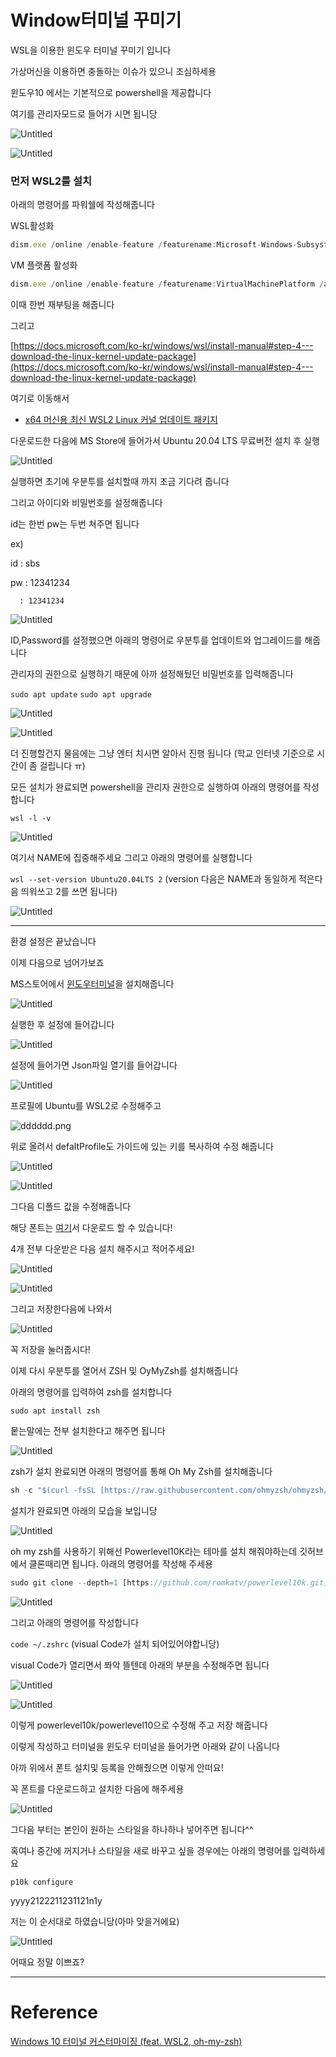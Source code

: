 # Window터미널 꾸미기

WSL을 이용한 윈도우 터미널 꾸미기 입니다

가상머신을 이용하면 충돌하는 이슈가 있으니 조심하세용

윈도우10 에서는 기본적으로 powershell을 제공합니다

여기를 관리자모드로 들어가 시면 됩니당

![Untitled](Window%E1%84%90%E1%85%A5%E1%84%86%E1%85%B5%20966ce/Untitled.png)

![Untitled](Window%E1%84%90%E1%85%A5%E1%84%86%E1%85%B5%20966ce/Untitled%201.png)

### 먼저 WSL2를 설치

아래의 명령어를 파워쉘에 작성해줍니다

WSL활성화

```jsx
dism.exe /online /enable-feature /featurename:Microsoft-Windows-Subsystem-Linux /all /norestart
```

VM 플랫폼 활성화

```jsx
dism.exe /online /enable-feature /featurename:VirtualMachinePlatform /all /norestart
```

이때 한번 재부팅을 해줍니다

그리고

[https://docs.microsoft.com/ko-kr/windows/wsl/install-manual#step-4---download-the-linux-kernel-update-package](https://docs.microsoft.com/ko-kr/windows/wsl/install-manual#step-4---download-the-linux-kernel-update-package)

여기로 이동해서 

- [x64 머신용 최신 WSL2 Linux 커널 업데이트 패키지](https://wslstorestorage.blob.core.windows.net/wslblob/wsl_update_x64.msi)

다운로드한 다음에 MS Store에 들어가서 Ubuntu 20.04 LTS 무료버전 설치 후 실행

![Untitled](Window%E1%84%90%E1%85%A5%E1%84%86%E1%85%B5%20966ce/Untitled%202.png)

실행하면 초기에 우분투를 설치할때 까지 조금 기다려 줍니다

그리고 아이디와 비밀번호를 설정해줍니다

id는 한번 pw는 두번 쳐주면 됩니다

ex)

id : sbs

pw : 12341234

      : 12341234

![Untitled](Window%E1%84%90%E1%85%A5%E1%84%86%E1%85%B5%20966ce/Untitled%203.png)

ID,Password를 설정했으면 아래의 명령어로 우분투를 업데이트와 업그레이드를 해줍니다

관리자의 권한으로 실행하기 때문에 아까 설정해뒀던 비밀번호를 입력해줍니다

`sudo apt update`            `sudo apt upgrade`

![Untitled](Window%E1%84%90%E1%85%A5%E1%84%86%E1%85%B5%20966ce/Untitled%204.png)

![Untitled](Window%E1%84%90%E1%85%A5%E1%84%86%E1%85%B5%20966ce/Untitled%205.png)

더 진행할건지 물음에는 그냥 엔터 치시면 알아서 진행 됩니다 (학교 인터넷 기준으로 시간이 좀 걸립니다 ㅠ)

모든 설치가 완료되면 powershell을 관리자 권한으로 실행하여 아래의 명령어를 작성합니다

`wsl -l -v`

![Untitled](Window%E1%84%90%E1%85%A5%E1%84%86%E1%85%B5%20966ce/Untitled%206.png)

여기서 NAME에 집중해주세요 그리고 아래의 명령어를 실행합니다

`wsl --set-version Ubuntu20.04LTS 2` (version 다음은 NAME과 동일하게 적은다음 띄워쓰고 2를 쓰면 됩니다)

![Untitled](Window%E1%84%90%E1%85%A5%E1%84%86%E1%85%B5%20966ce/Untitled%207.png)

---

환경 설정은 끝났습니다

이제 다음으로 넘어가보죠

MS스토어에서 [윈도우터미널](https://www.microsoft.com/ko-kr/p/windows-terminal/9n0dx20hk701?activetab=pivot:overviewtab)을 설치해줍니다

![Untitled](Window%E1%84%90%E1%85%A5%E1%84%86%E1%85%B5%20966ce/Untitled%208.png)

실행한 후 설정에 들어갑니다

![Untitled](Window%E1%84%90%E1%85%A5%E1%84%86%E1%85%B5%20966ce/Untitled%209.png)

설정에 들어가면 Json파일 열기를 들어갑니다

![Untitled](Window%E1%84%90%E1%85%A5%E1%84%86%E1%85%B5%20966ce/Untitled%2010.png)

프로필에 Ubuntu를 WSL2로 수정해주고

![dddddd.png](Window%E1%84%90%E1%85%A5%E1%84%86%E1%85%B5%20966ce/dddddd.png)

위로 올려서 defaltProfile도 가이드에 있는 키를 복사하여 수정 해줍니다

![Untitled](Window%E1%84%90%E1%85%A5%E1%84%86%E1%85%B5%20966ce/Untitled%2011.png)

![Untitled](Window%E1%84%90%E1%85%A5%E1%84%86%E1%85%B5%20966ce/Untitled%2012.png)

그다음 디폴드 값을 수정해줍니다

해당 폰트는 [여기](https://github.com/romkatv/dotfiles-public/tree/master/.local/share/fonts/NerdFonts)서 다운로드 할 수 있습니다! 

4개 전부 다운받은 다음 설치 해주시고 적어주세요!

![Untitled](Window%E1%84%90%E1%85%A5%E1%84%86%E1%85%B5%20966ce/Untitled%2013.png)

![Untitled](Window%E1%84%90%E1%85%A5%E1%84%86%E1%85%B5%20966ce/Untitled%2014.png)

그리고 저장한다음에 나와서

![Untitled](Window%E1%84%90%E1%85%A5%E1%84%86%E1%85%B5%20966ce/Untitled%2015.png)

꼭 저장을 눌러줍시다!

이제 다시 우분투를 열어서 ZSH 및 OyMyZsh를 설치해줍니다

아래의 명령어를 입력하여 zsh를 설치합니다

`sudo apt install zsh` 

뭍는말에는 전부 설치한다고 해주면 됩니다

![Untitled](Window%E1%84%90%E1%85%A5%E1%84%86%E1%85%B5%20966ce/Untitled%2016.png)

zsh가 설치 완료되면 아래의 명령어를 통해 Oh My Zsh를 설치해줍니다

```jsx
sh -c "$(curl -fsSL [https://raw.githubusercontent.com/ohmyzsh/ohmyzsh/master/tools/install.sh](https://raw.githubusercontent.com/ohmyzsh/ohmyzsh/master/tools/install.sh))"
```

설치가 완료되면 아래의 모습을 보입니당

![Untitled](Window%E1%84%90%E1%85%A5%E1%84%86%E1%85%B5%20966ce/Untitled%2017.png)

oh my zsh를 사용하기 위해선 Powerlevel10K라는 테마를 설치 해줘야하는데 깃허브에서 클론때리면 됩니다. 아래의 명령어를 작성해 주세용

```jsx
sudo git clone --depth=1 [https://github.com/romkatv/powerlevel10k.git](https://github.com/romkatv/powerlevel10k.git) ${ZSH_CUSTOM:-$HOME/.oh-my-zsh/custom}/themes/powerlevel10k
```

![Untitled](Window%E1%84%90%E1%85%A5%E1%84%86%E1%85%B5%20966ce/Untitled%2018.png)

그리고 아래의 명령어를 작성합니다

`code ~/.zshrc` (visual Code가 설치 되어있어야합니당)

visual Code가 열리면서 쫘악 뜰텐데 아래의 부분을 수정해주면 됩니다

![Untitled](Window%E1%84%90%E1%85%A5%E1%84%86%E1%85%B5%20966ce/Untitled%2019.png)

![Untitled](Window%E1%84%90%E1%85%A5%E1%84%86%E1%85%B5%20966ce/Untitled%2020.png)

이렇게 powerlevel10k/powerlevel10으로 수정해 주고 저장 해줍니다

이렇게 작성하고 터미널을 윈도우 터미널을 들어가면 아래와 같이 나옵니다

아까 위에서 폰트 설치및 등록을 안해줬으면 이렇게 안떠요!

꼭 폰트를 다운로드하고 설치한 다음에 해주세용

![Untitled](Window%E1%84%90%E1%85%A5%E1%84%86%E1%85%B5%20966ce/Untitled%2021.png)

그다음 부터는 본인이 원하는 스타일을 하나하나 넣어주면 됩니다^^

혹여나 중간에 꺼지거나 스타일을 새로 바꾸고 싶을 경우에는 아래의 명령어를 입력하세요

`p10k configure`

yyyy2122211231121n1y

저는 이 순서대로 하였습니당(아마 맞을거에요)

![Untitled](Window%E1%84%90%E1%85%A5%E1%84%86%E1%85%B5%20966ce/Untitled%2022.png)

어때요 정말 이쁘죠?

---

# Reference

[Windows 10 터미널 커스터마이징 (feat. WSL2, oh-my-zsh)](https://mong9data.tistory.com/113?msclkid=a779e206aa8911ecbad236bda89432e1)